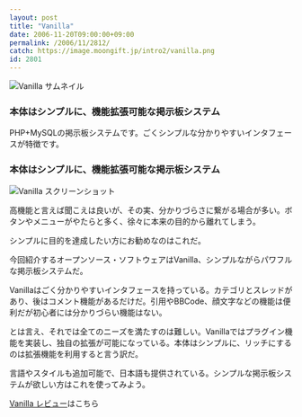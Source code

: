 ```yaml
---
layout: post
title: "Vanilla"
date: 2006-11-20T09:00:00+09:00
permalink: /2006/11/2812/
catch: https://image.moongift.jp/intro2/vanilla.png
id: 2801
---
```

 ![Vanilla サムネイル](https://image.moongift.jp/intro2/vanilla.t.png "Vanilla サムネイル")
  

### 本体はシンプルに、機能拡張可能な掲示板システム
  
PHP+MySQLの掲示板システムです。ごくシンプルな分かりやすいインタフェースが特徴です。  
<!--more-->  

### 本体はシンプルに、機能拡張可能な掲示板システム
  

![Vanilla スクリーンショット](https://image.moongift.jp/intro2/vanilla.png "Vanilla スクリーンショット")

  

高機能と言えば聞こえは良いが、その実、分かりづらさに繋がる場合が多い。ボタンやメニューがやたらと多く、徐々に本来の目的から離れてしまう。

  

シンプルに目的を達成したい方にお勧めなのはこれだ。

  

今回紹介するオープンソース・ソフトウェアはVanilla、シンプルながらパワフルな掲示板システムだ。

  

Vanillaはごく分かりやすいインタフェースを持っている。カテゴリとスレッドがあり、後はコメント機能があるだけだ。引用やBBCode、顔文字などの機能は便利だが初心者には分かりづらい機能はない。

  

とは言え、それでは全てのニーズを満たすのは難しい。Vanillaではプラグイン機能を実装し、独自の拡張が可能になっている。本体はシンプルに、リッチにするのは拡張機能を利用すると言う訳だ。

  

言語やスタイルも追加可能で、日本語も提供されている。シンプルな掲示板システムが欲しい方はこれを使ってみよう。

  

[Vanilla レビュー](http://oss.moongift.jp/review/i-2813.html)はこちら

